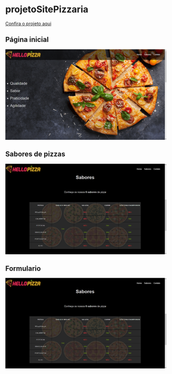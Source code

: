 # projetoSitePizzaria

[Confira o projeto aqui](http://vagnersilvas.github.io/projetoSitePizzaria)

## Página inicial

![img](https://github.com/vagnersilvas/projetoSitePizzaria/blob/main/img/home.png)

## Sabores de pizzas

![img](https://github.com/vagnersilvas/projetoSitePizzaria/blob/main/img/sabores.png)

## Formulario

![img](https://github.com/vagnersilvas/projetoSitePizzaria/blob/main/img/sabores.png)
